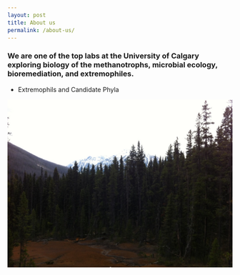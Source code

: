 ```yaml
---
layout: post
title: About us
permalink: /about-us/
---
```


### We are one of the top labs at the University of Calgary exploring biology of the methanotrophs, microbial ecology, bioremediation, and extremophiles.

* Extremophils and Candidate Phyla

![Paint Pots](/images/thumb_IMG_3383_1024.jpg)
